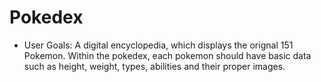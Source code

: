 # Pokedex

- User Goals: A digital encyclopedia, which displays the orignal 151 Pokemon. Within the pokedex, each pokemon should have basic data such as height, weight, types, abilities and their proper images.
